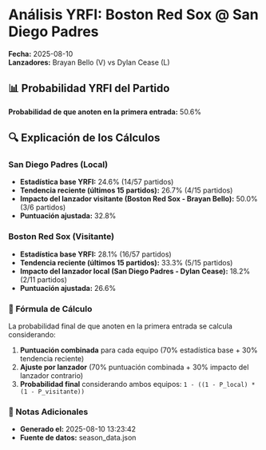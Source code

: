# Análisis YRFI: Boston Red Sox @ San Diego Padres

**Fecha:** 2025-08-10  
**Lanzadores:** Brayan Bello (V) vs Dylan Cease (L)

## 📊 Probabilidad YRFI del Partido

**Probabilidad de que anoten en la primera entrada:** 50.6%

## 🔍 Explicación de los Cálculos

### San Diego Padres (Local)
- **Estadística base YRFI:** 24.6% (14/57 partidos)
- **Tendencia reciente (últimos 15 partidos):** 26.7% (4/15 partidos)
- **Impacto del lanzador visitante (Boston Red Sox - Brayan Bello):** 50.0% (3/6 partidos)
- **Puntuación ajustada:** 32.8%

### Boston Red Sox (Visitante)
- **Estadística base YRFI:** 28.1% (16/57 partidos)
- **Tendencia reciente (últimos 15 partidos):** 33.3% (5/15 partidos)
- **Impacto del lanzador local (San Diego Padres - Dylan Cease):** 18.2% (2/11 partidos)
- **Puntuación ajustada:** 26.6%

### 📝 Fórmula de Cálculo

La probabilidad final de que anoten en la primera entrada se calcula considerando:
1. **Puntuación combinada** para cada equipo (70% estadística base + 30% tendencia reciente)
2. **Ajuste por lanzador** (70% puntuación combinada + 30% impacto del lanzador contrario)
3. **Probabilidad final** considerando ambos equipos: `1 - ((1 - P_local) * (1 - P_visitante))`

### 📌 Notas Adicionales

- **Generado el:** 2025-08-10 13:23:42
- **Fuente de datos:** season_data.json
